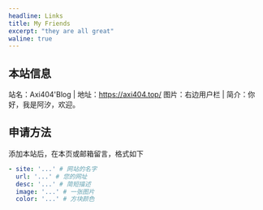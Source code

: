 ```yaml
---
headline: Links
title: My Friends
excerpt: "they are all great"
waline: true
---
```


## 本站信息

<div class="flex gap-5">
  <span>站名：Axi404'Blog</span>
  <span>|</span>
  <span>
  地址：<a href="https://axi404.top/">https://axi404.top/</a>
  </span>
  <span>图片：右边用户栏</span>
  <span>|</span>
  <span>简介：你好，我是阿汐，欢迎。</span>
</div>

## 申请方法

添加本站后，在本页或邮箱留言，格式如下

```yaml
- site: '...' # 网站的名字
  url: '...' # 您的网址
  desc: '...' # 简短描述
  image: '...' # 一张图片
  color: '...' # 方块颜色
```


<br />
<br />

<hairy-links 
  :links="[
    {
      name: '主治医师李大华',
      url: 'https://daju233.vercel.app/',
      image: 'https://pic.axi404.top/Assyrian.4qr92oh1mq.webp',
      color: '#e9546b',
      desc: '何地才是樂土，讓競爭做指數。',
    },
    {
      name: '小树',
      url: 'https://duckk.org/',
      image: 'https://pic.axi404.top/xiaoshu.7sn53widtv.webp',
      color: '#f6aaae',
      desc: '「妳突然對我説 七里香的名字很美」',
    },
    {
      name: 'liangbm3\'s blog',
      url: 'https://liangbm3.top/',
      image: 'https://liangbm3.top/img/lbm.jpg',
      color: '#ffe4e6',
      desc: 'Bug producer and Environmental Engineer',
    },
    {
      name: 'FrenchPicnic',
      url: 'https://frenchpicnic.github.io/',
      image: 'https://frenchpicnic.github.io/images/kawa.jpg',
      color: '#ffa500',
      desc: 'There\'s no undo and there\'s no repeat. Can\'t go back to how we used to be.',
    },
  ]"
/>